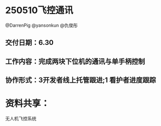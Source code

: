 # 250510飞控通讯
@DarrenPig  @yansonkun @仇俊彤
## 交付日期：6.30
## 工作内容：完成两块下位机的通讯与单手柄控制
## 协作形式：3开发者线上托管跟进;1 看护者进度跟踪

# 资料共享：
无人机飞控系统

